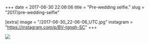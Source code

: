 +++
date = 2017-06-30 22:06:06
title = "Pre-wedding selfie."
slug = "2017/pre-wedding-selfie"

[extra]
image = "/2017-06-30_22-06-06_UTC.jpg"
instagram = "https://instagram.com/p/BV-tgnqh-SC"
+++

<img src="/2017-06-30_22-06-06_UTC.jpg" />
